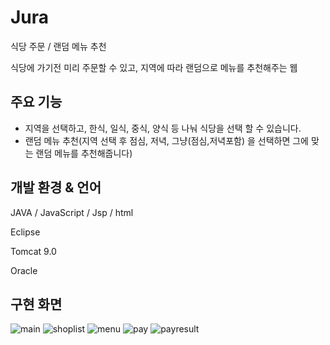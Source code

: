 # Jura
식당 주문 / 랜덤 메뉴 추천

식당에 가기전 미리 주문할 수 있고, 지역에 따라 랜덤으로 메뉴를 추천해주는 웹

## 주요 기능

- 지역을 선택하고, 한식, 일식, 중식, 양식 등 나눠 식당을 선택 할 수 있습니다.
- 랜덤 메뉴 추천(지역 선택 후 점심, 저녁, 그냥(점심,저녁포함) 을 선택하면 그에 맞는 랜덤 메뉴를 추천해줍니다)

## 개발 환경 & 언어

JAVA / JavaScript / Jsp / html

Eclipse

Tomcat 9.0

Oracle

## 구현 화면

![main](https://user-images.githubusercontent.com/22286905/94224026-5cdf3f80-ff2c-11ea-9a05-db64dbcabfc2.JPG)
![shoplist](https://user-images.githubusercontent.com/22286905/94224034-61a3f380-ff2c-11ea-9903-beba003f46b5.JPG)
![menu](https://user-images.githubusercontent.com/22286905/94224036-623c8a00-ff2c-11ea-8146-650f4897b068.JPG)
![pay](https://user-images.githubusercontent.com/22286905/94224039-62d52080-ff2c-11ea-9abd-0cddb281def3.JPG)
![payresult](https://user-images.githubusercontent.com/22286905/94224042-64064d80-ff2c-11ea-921c-a7420d14563f.JPG)
